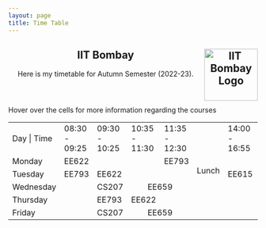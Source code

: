 ```yaml
---
layout: page
title: Time Table
---
```

<div class="content">
  <header>
    <h2>IIT Bombay <a href="http://www.iitb.ac.in/"><img class="inversion" src="assets/images/iitbtp.png" alt="IIT Bombay Logo" style="width:107.72px;height:105px;" align="right"/></a>
    </h2>
    <p>Here is my timetable for Autumn Semester (2022-23).</p>
  </header>
  <p>Hover over the cells for more information regarding the courses</p>
</div>
<!------------------------ Autumn Semester 22-23 ------------------------>
<div class="table-wrapper" id="time-table">
<table class="alt">
    <tr>
        <td>Day | Time</td>
        <td>08:30 - 09:25</td>
        <td>09:30 - 10:25</td>
        <td colspan="2">10:35 - 11:30</td>
        <td>11:35 - 12:30</td>
        <td rowspan="6" style="vertical-align : middle;">Lunch</td>
        <td colspan="3">14:00 - 16:55</td>
        <td rowspan="6" style="vertical-align : middle;">Snacks</td>
        <td>19:00 - 20:25</td>        
    </tr>
    <tr>
        <td>Monday</td>
        <td title="Optimal Control Systems&#010;Prof: Pillai Harish&#010;Room: LT 102">EE622</td>
        <td colspan="3" title="Free?"></td>
        <td title="Topics in Cryptology&#010;Prof: Sule V.R.&#010;Room: LT 101">EE793</td>
        <td colspan="3" title="Free?"></td>
        <td title="Large Sparse Matrix Computations&#010;Prof: Soman S.A.&#010;Room: EEG-001">EE710</td>
    </tr>
    <tr>
        <td>Tuesday</td>
        <td title="Topics in Cryptology&#010;Prof: Sule V.R.&#010;Room: LT 101">EE793</td>
        <td title="Optimal Control Systems&#010;Prof: Pillai Harish&#010;Room: LT 102">EE622</td>
        <td colspan="3" title="Free?"></td>
        <td colspan="3" title="Control and Computational Laboratory&#010;Prof: Debasattam Pal&#010;Room: CC Lab (2nd floor)">EE615</td>
        <td title="Free?"></td>
    </tr>    
    <tr>
        <td>Wednesday</td>
        <td title="Free?"></td>
        <td colspan="2" title="Discrete Structures&#010;Prof: Manoj Prabhakaran&#010;Room: CC 103">CS207</td>
        <td colspan="2" title="Introduction to Stochastic Optimization&#010;Prof: Vivek Borkar&#010;Room: LC 001">EE659</td>
        <td colspan="3" title="Free?"></td>
        <td title="Free?"></td>
    </tr>    
    <tr>
        <td>Thursday</td>
        <td title="Free?"></td>
        <td title="Topics in Cryptology&#010;Prof: Sule V.R.&#010;Room: LT 101">EE793</td>
        <td colspan="2" title="Optimal Control Systems&#010;Prof: Pillai Harish&#010;Room: LT 102">EE622</td>
        <td title="Free?"></td>
        <td colspan="3" title="Free?"></td>
        <td title="Large Sparse Matrix Computations&#010;Prof: Soman S.A.&#010;Room: EEG-001">EE710</td>
    </tr>    
    <tr>
        <td>Friday</td>
        <td title="Free?"></td>
        <td colspan="2" title="Discrete Structures&#010;Prof: Manoj Prabhakaran&#010;Room: CC 103">CS207</td>
        <td colspan="2" title="Introduction to Stochastic Optimization&#010;Prof: Vivek Borkar&#010;Room: LC 001">EE659</td>
        <td colspan="3" title="Free?"></td>
        <td title="Free?"></td>
    </tr>    
</table>
</div>